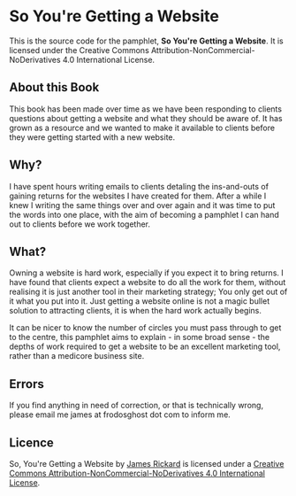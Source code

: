 # So You're Getting a Website


This is the source code for the pamphlet, **So You're Getting a Website**. It is licensed under the Creative Commons Attribution-NonCommercial-NoDerivatives 4.0 International License.

## About this Book

This book has been made over time as we have been responding to clients questions about getting a website and what they should be aware of. It has grown as a resource and we wanted to make it available to clients before they were getting started with a new website.

## Why?

I have spent hours writing emails to clients detaling the ins-and-outs of gaining returns for the websites I have created for them. After a while I knew I writing the same things over and over again and it was time to put the words into one place, with the aim of becoming a pamphlet I can hand out to clients before we work together.

## What?

Owning a website is hard work, especially if you expect it to bring returns. I have found that clients expect a website to do all the work for them, without realising it is just another tool in their marketing strategy; You only get out of it what you put into it. Just getting a website online is not a magic bullet solution to attracting clients, it is when the hard work actually begins.

It can be nicer to know the number of circles you must pass through to get to the centre, this pamphlet aims to explain - in some broad sense - the depths of work required to get a website to be an excellent marketing tool, rather than a medicore business site.

## Errors

If you find anything in need of correction, or that is technically wrong, please email me james at frodosghost dot com to inform me.

## Licence

<span xmlns:dct="http://purl.org/dc/terms/" property="dct:title">So, You're Getting a Website</span> by <a xmlns:cc="http://creativecommons.org/ns#" href="http://frodosghost.com" property="cc:attributionName" rel="cc:attributionURL">James Rickard</a> is licensed under a <a rel="license" href="http://creativecommons.org/licenses/by-nc-nd/4.0/">Creative Commons Attribution-NonCommercial-NoDerivatives 4.0 International License</a>.

